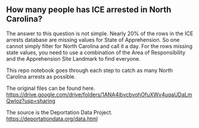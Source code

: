 ## How many people has ICE arrested in North Carolina?
The answer to this question is not simple. Nearly 20% of the rows in the ICE arrests database are missing values for State of Apprehension. So one cannot simply filter for North Carolina and call it a day. For the rows missing state values, you need to use a combination of the Area of Responsibility and the Apprehension Site Landmark to find everyone.

This repo notebook goes through each step to catch as many North Carolina arrests as possible.

The original files can be found here. https://drive.google.com/drive/folders/1ANA4ibvcbvohOfuXWv4uqaUDaLmQwIoz?usp=sharing

The source is the Deportation Data Project. https://deportationdata.org/data.html

